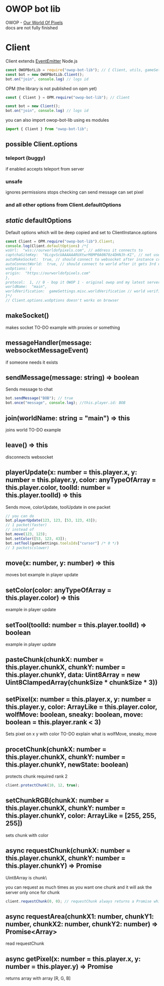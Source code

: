 
# OWOP bot lib
OWOP - [Our World Of Pixels](https://ourworldofpixels.com/)
\
docs are not fully finished

# Client
Client extends [EventEmitter](https://nodejs.org/api/events.html)
Node.js
```js
const OWOPBotLib = require("owop-bot-lib"); // { Client, utils, gameSettings, WebSocket, Buffer (buffer package), createClient  }
const bot = new OWOPBotLib.Client();
bot.on("join", console.log) // logs id 
```
OPM (the library is not published on opm yet)
```js 
const { Client } = OPM.require("owop-bot-lib"); // Client

const bot = new Client();
bot.on("join", console.log) // logs id 
```
you can also import owop-bot-lib using es modules
```js
import { Client } from "owop-bot-lib";
```

## possible Client.options

### teleport (buggy)
if enabled accepts teleport from server
### unsafe
ignores permissions
stops checking
can send message
can set pixel
### and all other options from Client.defaultOptions

## *static* defaultOptions
Default options which will be deep copied and set to ClientInstance.options
```js
const Client = OPM.require("owop-bot-lib").Client;
console.log(Client.defaultOptions) /*{
wsUrl:  "wss://ourworldofpixels.com", // address it connects to
captchaSiteKey:  "6LcgvScUAAAAAARUXtwrM8MP0A0N70z4DHNJh-KI", // not used
autoMakeSocket:  true, // should connect to websocket after instance created
autoConnectWorld:  true, // should connect to world after it gets 3rd captcha state
wsOptions: {
origin:  "https://ourworldofpixels.com"
},
protocol:  1, // 0 - bop it OWOP 1 - original owop and my latest server
worldName:  "main",
worldVerification:  gameSettings.misc.worldVerification // world verification code default 25565
}*/
// Client.options.wsOptions doesn't works on browser
```

## makeSocket()
makes socket
TO-DO example with proxies or something
## messageHandler(message: websocketMessageEvent)
if someone needs it exists
## sendMessage(message: string) => boolean
Sends message to chat
```js
bot.sendMessage("BOB"); // true
bot.once("message", console.log); //this.player.id: BOB
```

## join(worldName: string = "main") => this
joins world
TO-DO example
## leave() => this
disconnects websocket
## playerUpdate(x: number = this.player.x, y: number = this.player.y, color: anyTypeOfArray = this.player.color, toolId: number = this.player.toolId) => this
Sends move, colorUpdate, toolUpdate in one packet
```js
// you can do
bot.playerUpdate(123, 123, [53, 123, 43]);
// 1 packet(faster)
// instead of 
bot.move(123, 123);
bot.setColor([53, 123, 43]);
bot.setTool(gameSettings.toolsIds["cursor"] /* 0 */)
// 3 packets(slower)
```
## move(x: number, y: number) => this
moves bot
example in player update
## setColor(color: anyTypeOfArray = this.player.color) => this
example in player update
## setTool(toolId: number = this.player.toolId) => boolean
example in player update
## pasteChunk(chunkX: number = this.player.chunkX, chunkY: number = this.player.chunkY, data: Uint8Array = new Uint8ClampedArray(chunkSize * chunkSize * 3))

## setPixel(x: number = this.player.x, y: number = this.player.y, color: ArrayLike = this.player.color, wolfMove: boolean, sneaky: boolean, move: boolean = this.player.rank < 3)
Sets pixel on x y with color
TO-DO explain what is wolfMove, sneaky, move
## procetChunk(chunkX: number = this.player.chunkX, chunkY: number = this.player.chunkY, newState: boolean)
protects chunk required rank 2

```js
client.protectChunk(10, 12, true);
```

## setChunkRGB(chunkX: number = this.player.chunkX, chunkY: number = this.player.chunkY, color: ArrayLike = [255, 255, 255])
sets chunk with color


## async requestChunk(chunkX: number = this.player.chunkX, chunkY: number = this.player.chunkY) => Promise<Uint8Array>
Uint8Array is chunk\

you can request as much times as you want one chunk and it will ask the server only once for chunk

```js
client.requestChunk(0, 0); // requestChunk always returns a Promise which resolves Uint8Array(chunkSize * chunkSize * 3) or error
```

## async requestArea(chunkX1: number, chunkY1: number, chunkX2: number, chunkY2: number) => Promise<Array<Uint8Array>>
read requestChunk

## async getPixel(x: number = this.player.x, y: number = this.player.y) => Promise<Array>
returns array with array [R, G, B]

